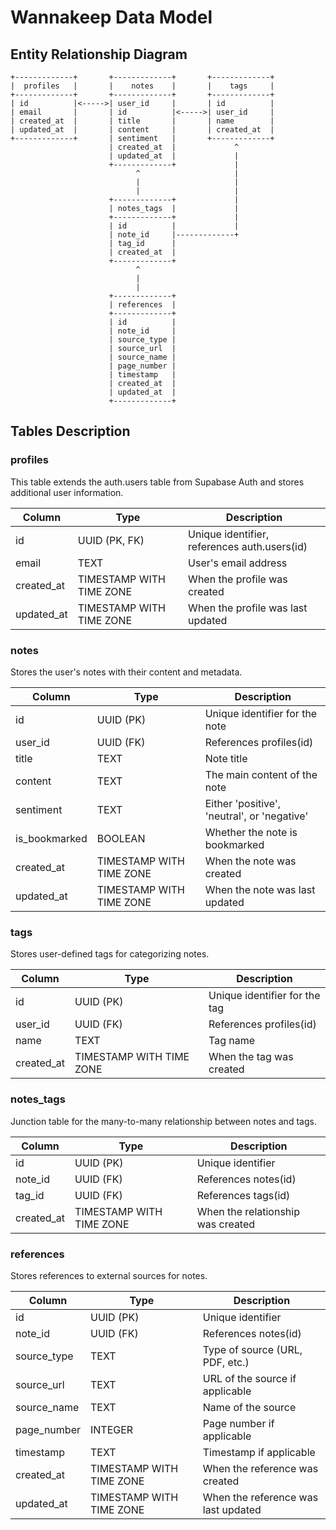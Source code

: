 # Wannakeep Data Model

## Entity Relationship Diagram

```
+-------------+       +-------------+       +-------------+
|  profiles   |       |    notes    |       |    tags     |
+-------------+       +-------------+       +-------------+
| id          |<----->| user_id     |       | id          |
| email       |       | id          |<----->| user_id     |
| created_at  |       | title       |       | name        |
| updated_at  |       | content     |       | created_at  |
+-------------+       | sentiment   |       +-------------+
                      | created_at  |             ^
                      | updated_at  |             |
                      +-------------+             |
                            ^                     |
                            |                     |
                            |                     |
                      +-------------+             |
                      | notes_tags  |             |
                      +-------------+             |
                      | id          |             |
                      | note_id     |-------------+
                      | tag_id      |
                      | created_at  |
                      +-------------+
                            ^
                            |
                            |
                      +-------------+
                      | references  |
                      +-------------+
                      | id          |
                      | note_id     |
                      | source_type |
                      | source_url  |
                      | source_name |
                      | page_number |
                      | timestamp   |
                      | created_at  |
                      | updated_at  |
                      +-------------+
```

## Tables Description

### profiles
This table extends the auth.users table from Supabase Auth and stores additional user information.

| Column     | Type                    | Description                     |
|------------|-------------------------|---------------------------------|
| id         | UUID (PK, FK)           | Unique identifier, references auth.users(id) |
| email      | TEXT                    | User's email address            |
| created_at | TIMESTAMP WITH TIME ZONE | When the profile was created    |
| updated_at | TIMESTAMP WITH TIME ZONE | When the profile was last updated |

### notes
Stores the user's notes with their content and metadata.

| Column       | Type                    | Description                     |
|-------------|-------------------------|---------------------------------|
| id          | UUID (PK)               | Unique identifier for the note  |
| user_id     | UUID (FK)               | References profiles(id)         |
| title       | TEXT                    | Note title                      |
| content     | TEXT                    | The main content of the note    |
| sentiment   | TEXT                    | Either 'positive', 'neutral', or 'negative' |
| is_bookmarked| BOOLEAN                | Whether the note is bookmarked  |
| created_at  | TIMESTAMP WITH TIME ZONE | When the note was created       |
| updated_at  | TIMESTAMP WITH TIME ZONE | When the note was last updated  |

### tags
Stores user-defined tags for categorizing notes.

| Column     | Type                    | Description                     |
|------------|-------------------------|---------------------------------|
| id         | UUID (PK)               | Unique identifier for the tag   |
| user_id    | UUID (FK)               | References profiles(id)         |
| name       | TEXT                    | Tag name                        |
| created_at | TIMESTAMP WITH TIME ZONE | When the tag was created        |

### notes_tags
Junction table for the many-to-many relationship between notes and tags.

| Column     | Type                    | Description                     |
|------------|-------------------------|---------------------------------|
| id         | UUID (PK)               | Unique identifier               |
| note_id    | UUID (FK)               | References notes(id)            |
| tag_id     | UUID (FK)               | References tags(id)             |
| created_at | TIMESTAMP WITH TIME ZONE | When the relationship was created |

### references
Stores references to external sources for notes.

| Column      | Type                    | Description                     |
|-------------|-------------------------|---------------------------------|
| id          | UUID (PK)               | Unique identifier               |
| note_id     | UUID (FK)               | References notes(id)            |
| source_type | TEXT                    | Type of source (URL, PDF, etc.) |
| source_url  | TEXT                    | URL of the source if applicable |
| source_name | TEXT                    | Name of the source              |
| page_number | INTEGER                 | Page number if applicable       |
| timestamp   | TEXT                    | Timestamp if applicable         |
| created_at  | TIMESTAMP WITH TIME ZONE | When the reference was created  |
| updated_at  | TIMESTAMP WITH TIME ZONE | When the reference was last updated |
``` 
